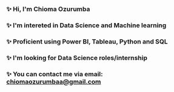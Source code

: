### ✨ Hi, I'm Chioma Ozurumba
### ✨ I'm intereted in Data Science and Machine learning
### ✨ Proficient using Power BI, Tableau, Python and SQL
### ✨ I'm looking for Data Science roles/internship
### ✨ You can contact me via email: chiomaozurumbaa@gmail.com
 
 

<!---
Chioma-xls/Chioma-xls is a ✨ special ✨ repository because its `README.md` (this file) appears on your GitHub profile.
You can click the Preview link to take a look at your changes.
--->
